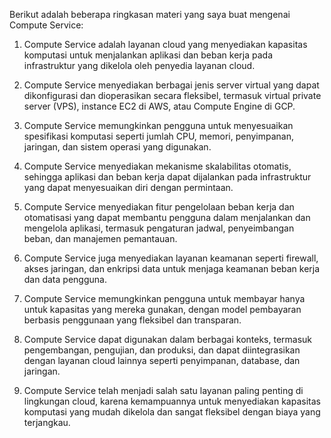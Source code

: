 Berikut adalah beberapa ringkasan materi yang saya buat mengenai Compute Service:

1. Compute Service adalah layanan cloud yang menyediakan kapasitas komputasi untuk menjalankan aplikasi dan beban kerja pada infrastruktur yang dikelola oleh penyedia layanan cloud.

2. Compute Service menyediakan berbagai jenis server virtual yang dapat dikonfigurasi dan dioperasikan secara fleksibel, termasuk virtual private server (VPS), instance EC2 di AWS, atau Compute Engine di GCP.

3. Compute Service memungkinkan pengguna untuk menyesuaikan spesifikasi komputasi seperti jumlah CPU, memori, penyimpanan, jaringan, dan sistem operasi yang digunakan.

4. Compute Service menyediakan mekanisme skalabilitas otomatis, sehingga aplikasi dan beban kerja dapat dijalankan pada infrastruktur yang dapat menyesuaikan diri dengan permintaan.

5. Compute Service menyediakan fitur pengelolaan beban kerja dan otomatisasi yang dapat membantu pengguna dalam menjalankan dan mengelola aplikasi, termasuk pengaturan jadwal, penyeimbangan beban, dan manajemen pemantauan.

6. Compute Service juga menyediakan layanan keamanan seperti firewall, akses jaringan, dan enkripsi data untuk menjaga keamanan beban kerja dan data pengguna.

7. Compute Service memungkinkan pengguna untuk membayar hanya untuk kapasitas yang mereka gunakan, dengan model pembayaran berbasis penggunaan yang fleksibel dan transparan.

8. Compute Service dapat digunakan dalam berbagai konteks, termasuk pengembangan, pengujian, dan produksi, dan dapat diintegrasikan dengan layanan cloud lainnya seperti penyimpanan, database, dan jaringan.

9. Compute Service telah menjadi salah satu layanan paling penting di lingkungan cloud, karena kemampuannya untuk menyediakan kapasitas komputasi yang mudah dikelola dan sangat fleksibel dengan biaya yang terjangkau.
